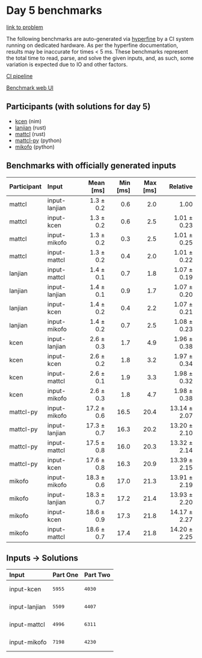 # Day 5 benchmarks

[link to problem](https://adventofcode.com/2024/day/5)

The following benchmarks are auto-generated via
[hyperfine](https://github.com/sharkdp/hyperfine) by a CI system running on
dedicated hardware. As per the hyperfine documentation, results may be
inaccurate for times < 5 ms. These benchmarks represent the total time to read,
parse, and solve the given inputs, and, as such, some variation is expected due
to IO and other factors.

[CI pipeline](http://ci.papercode.net:8080/teams/main/pipelines/aoc2024)

[Benchmark web UI](https://aoc.ancalagon.black)


## Participants (with solutions for day 5)

- [kcen](https://github.com/kcen/aoc2024) (nim)
- [lanjian](https://github.com/lanjian/aoc-2024) (rust)
- [mattcl](https://github.com/mattcl/aoc2024) (rust)
- [mattcl-py](https://github.com/mattcl/aoc2024-py) (python)
- [mikofo](https://github.com/mikofo/aoc2024) (python)


## Benchmarks with officially generated inputs

| Participant | Input | Mean [ms] | Min [ms] | Max [ms] | Relative |
|:---|:---|---:|---:|---:|---:|
| mattcl | input-lanjian | 1.3 ± 0.2 | 0.6 | 2.0 | 1.00 |
| mattcl | input-kcen | 1.3 ± 0.2 | 0.6 | 2.5 | 1.01 ± 0.23 |
| mattcl | input-mikofo | 1.3 ± 0.2 | 0.3 | 2.5 | 1.01 ± 0.25 |
| mattcl | input-mattcl | 1.3 ± 0.2 | 0.4 | 2.0 | 1.01 ± 0.22 |
| lanjian | input-mattcl | 1.4 ± 0.1 | 0.7 | 1.8 | 1.07 ± 0.19 |
| lanjian | input-lanjian | 1.4 ± 0.1 | 0.9 | 1.7 | 1.07 ± 0.20 |
| lanjian | input-kcen | 1.4 ± 0.2 | 0.4 | 2.2 | 1.07 ± 0.21 |
| lanjian | input-mikofo | 1.4 ± 0.2 | 0.7 | 2.5 | 1.08 ± 0.23 |
| kcen | input-lanjian | 2.6 ± 0.3 | 1.7 | 4.9 | 1.96 ± 0.38 |
| kcen | input-kcen | 2.6 ± 0.2 | 1.8 | 3.2 | 1.97 ± 0.34 |
| kcen | input-mattcl | 2.6 ± 0.1 | 1.9 | 3.3 | 1.98 ± 0.32 |
| kcen | input-mikofo | 2.6 ± 0.3 | 1.8 | 4.7 | 1.98 ± 0.38 |
| mattcl-py | input-mikofo | 17.2 ± 0.6 | 16.5 | 20.4 | 13.14 ± 2.07 |
| mattcl-py | input-lanjian | 17.3 ± 0.7 | 16.3 | 20.2 | 13.20 ± 2.10 |
| mattcl-py | input-mattcl | 17.5 ± 0.8 | 16.0 | 20.3 | 13.32 ± 2.14 |
| mattcl-py | input-kcen | 17.6 ± 0.8 | 16.3 | 20.9 | 13.39 ± 2.15 |
| mikofo | input-mikofo | 18.3 ± 0.6 | 17.0 | 21.3 | 13.91 ± 2.19 |
| mikofo | input-lanjian | 18.3 ± 0.7 | 17.2 | 21.4 | 13.93 ± 2.20 |
| mikofo | input-kcen | 18.6 ± 0.9 | 17.3 | 21.8 | 14.17 ± 2.27 |
| mikofo | input-mattcl | 18.6 ± 0.7 | 17.4 | 21.8 | 14.20 ± 2.25 |


## Inputs -> Solutions

| Input | Part One | Part Two |
|:---|:---|:---|
|input-kcen|<pre>5955</pre>|<pre>4030</pre>|
|input-lanjian|<pre>5509</pre>|<pre>4407</pre>|
|input-mattcl|<pre>4996</pre>|<pre>6311</pre>|
|input-mikofo|<pre>7198</pre>|<pre>4230</pre>|